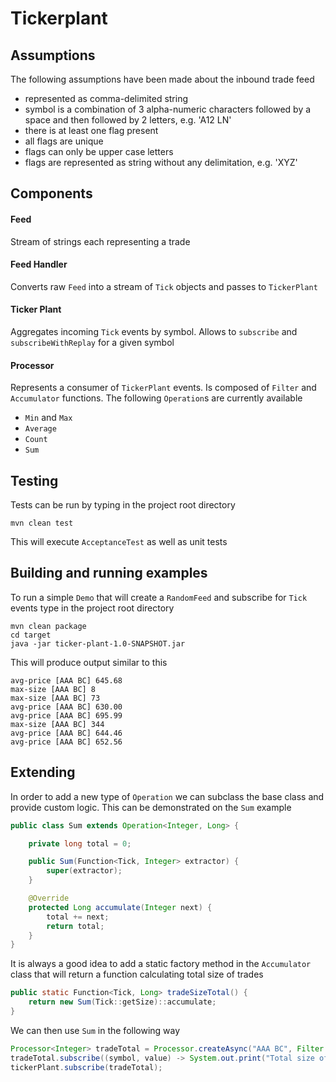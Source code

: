 Tickerplant
===========

Assumptions
-----------

The following assumptions have been made about the inbound trade feed

- represented as comma-delimited string
- symbol is a combination of 3 alpha-numeric characters followed by a space and then followed by 2 letters, e.g. 'A12 LN'
- there is at least one flag present
- all flags are unique
- flags can only be upper case letters
- flags are represented as string without any delimitation, e.g. 'XYZ'

Components
----------

#### Feed

Stream of strings each representing a trade

#### Feed Handler

Converts raw `Feed` into a stream of `Tick` objects and passes to `TickerPlant`

#### Ticker Plant

Aggregates incoming `Tick` events by symbol. Allows to `subscribe` and `subscribeWithReplay` for a given symbol

#### Processor

Represents a consumer of `TickerPlant` events. Is composed of `Filter` and `Accumulator` functions. The following `Operation`s are currently available

- `Min` and `Max`
- `Average`
- `Count`
- `Sum`

Testing
-------

Tests can be run by typing in the project root directory

    mvn clean test

This will execute `AcceptanceTest` as well as unit tests

Building and running examples
-----------------------------

To run a simple `Demo` that will create a `RandomFeed` and subscribe for `Tick` events type in the project root directory

    mvn clean package
    cd target
    java -jar ticker-plant-1.0-SNAPSHOT.jar

This will produce output similar to this

    avg-price [AAA BC] 645.68
    max-size [AAA BC] 8
    max-size [AAA BC] 73
    avg-price [AAA BC] 630.00
    avg-price [AAA BC] 695.99
    max-size [AAA BC] 344
    avg-price [AAA BC] 644.46
    avg-price [AAA BC] 652.56

Extending
---------

In order to add a new type of `Operation` we can subclass the base class and provide custom logic. This can be demonstrated on the `Sum` example

```java
public class Sum extends Operation<Integer, Long> {

    private long total = 0;

    public Sum(Function<Tick, Integer> extractor) {
        super(extractor);
    }

    @Override
    protected Long accumulate(Integer next) {
        total += next;
        return total;
    }
}
```

It is always a good idea to add a static factory method in the `Accumulator` class that will return a function calculating total size of trades

```java
public static Function<Tick, Long> tradeSizeTotal() {
    return new Sum(Tick::getSize)::accumulate;
}
```

We can then use `Sum` in the following way

```java
Processor<Integer> tradeTotal = Processor.createAsync("AAA BC", Filter.any(), Accumulator.tradeSizeTotal());
tradeTotal.subscribe((symbol, value) -> System.out.print("Total size of trades for symbol " + symbol + ": " + value));
tickerPlant.subscribe(tradeTotal);
```